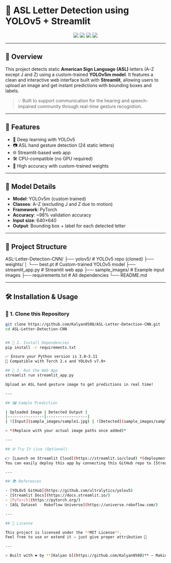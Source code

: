 # 🤟 ASL Letter Detection using YOLOv5 + Streamlit

<div align="center">
  <img src="https://img.shields.io/github/languages/top/Kalyan0508/ASL-Letter-Detection-CNN" />
  <img src="https://img.shields.io/github/last-commit/Kalyan0508/ASL-Letter-Detection-CNN" />
  <img src="https://img.shields.io/badge/Model-YOLOv5m-blue" />
  <img src="https://img.shields.io/badge/Framework-Streamlit-orange" />
</div>

---

## 📌 Overview

This project detects static **American Sign Language (ASL)** letters (A–Z except J and Z) using a custom-trained **YOLOv5m model**. It features a clean and interactive web interface built with **Streamlit**, allowing users to upload an image and get instant predictions with bounding boxes and labels.

> 💡 Built to support communication for the hearing and speech-impaired community through real-time gesture recognition.

---

## 🚀 Features

- 🧠 Deep learning with YOLOv5
- 📷 ASL hand gesture detection (24 static letters)
- 🌐 Streamlit-based web app
- 🛠️ CPU-compatible (no GPU required)
- 🎯 High accuracy with custom-trained weights

---

## 🧠 Model Details

- **Model**: YOLOv5m (custom trained)
- **Classes**: A–Z (excluding J and Z due to motion)
- **Framework**: PyTorch
- **Accuracy**: ~98% validation accuracy
- **Input size**: 640×640
- **Output**: Bounding box + label for each detected letter

---

## 📁 Project Structure

ASL-Letter-Detection-CNN/
├── yolov5/ # YOLOv5 repo (cloned)
├── weights/
│ └── best.pt # Custom-trained YOLOv5 model
├── streamlit_app.py # Streamlit web app
├── sample_images/ # Example input images
├── requirements.txt # All dependencies
└── README.md


---

## 🛠️ Installation & Usage

### 🔧 1. Clone this Repository

```bash
git clone https://github.com/Kalyan0508/ASL-Letter-Detection-CNN.git
cd ASL-Letter-Detection-CNN


## 🧪 2. Install Dependencies
pip install -r requirements.txt

✅ Ensure your Python version is 3.8–3.11
🧠 Compatible with Torch 2.x and YOLOv5 v7.0+

## 🚀 3. Run the Web App
streamlit run streamlit_app.py

Upload an ASL hand gesture image to get predictions in real time!

---

## 🖼️ Sample Prediction

| Uploaded Image | Detected Output |
|----------------|------------------|
| ![Input](sample_images/sample1.jpg) | ![Detected](sample_images/sample1_result.jpg) |

> *(Replace with your actual image paths once added)*

---

## 🌐 Try It Live (Optional)

👉 [Launch on Streamlit Cloud](https://streamlit.io/cloud) *(deployment link coming soon)*  
You can easily deploy this app by connecting this GitHub repo to [Streamlit Cloud](https://streamlit.io/cloud)

---

## 📚 References

- [YOLOv5 GitHub](https://github.com/ultralytics/yolov5)
- [Streamlit Docs](https://docs.streamlit.io/)
- [PyTorch](https://pytorch.org/)
- [ASL Dataset - Roboflow Universe](https://universe.roboflow.com/)

---

## 📜 License

This project is licensed under the **MIT License**.  
Feel free to use or extend it — just give proper attribution 💙

---

> Built with ❤️ by **[Kalyan G](https://github.com/Kalyan0508)** — Making AI accessible and inclusive.



